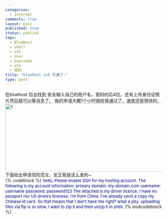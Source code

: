 ```yaml
--- 
categories: 
  - internet
comments: true
layout: post
published: true
status: publish
tags: 
  - BlueHost
  - shell
  - ssh
  - User
  - Username
  - win
  - 密码
title: "bluehost ssh 开通了~"
type: post
---
```

 在bluehost 后台找到 安全输入自己的账户名，密码的后4位，还有上传身份证照片然后就可以等消息了。  <a href="/images/uploads/2011/01/1.png"><img style="border-bottom: 0px; border-left: 0px; display: inline; margin-left: 0px; border-top: 0px; margin-right: 0px; border-right: 0px" title="1" border="0" alt="1" align="left" src="/images/uploads/2011/01/1_thumb.png" width="515" height="217"></a>  我的申请大概1个小时就给我通过了，速度还是很快的，下面给出申请信的范文，反正我是这么发的~ <!--more-->    
{% codeblock %}
   <font color="#000080" size="2">hello,</font>    <font color="#000080" size="2">Please enable SSH for my hosting account. The following is my account informaiton:</font>    <font color="#000080" size="2">primary domain: my-domain.com</font>    <font color="#000080" size="2">username: username</font>    <font color="#000080" size="2">password: password123</font>    <font color="#000080" size="2">The attached is my driver licence.</font>    <font color="#000080" size="2">I have no passport nor US drivers licenese, I’m from China. I’ve already send a copy my Chinese id card.</font>    <font color="#000080" size="2">So that means that I don’t have the right? what a pity.</font>    <font color="#000080" size="2">uploading files via ftp is so slow, I want to zip it and then unzip it in shell.</font>
{% endcodeblock %}
